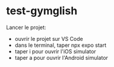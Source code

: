 # test-gymglish

Lancer le projet:

- ouvrir le projet sur VS Code
- dans le terminal, taper npx expo start
- taper i pour ouvrir l'iOS simulator
- taper a pour ouvrir l'Android simulator
